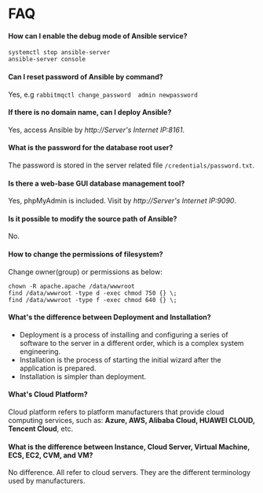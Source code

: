 # FAQ

#### How can I enable the debug mode of Ansible service?

```
systemctl stop ansible-server
ansible-server console
```

#### Can I reset password of Ansible by command?

Yes, e.g `rabbitmqctl change_password  admin newpassword`

#### If there is no domain name, can I deploy Ansible?

Yes, access Ansible by *http://Server's Internet IP:8161*.

#### What is the password for the database root user?

The password is stored in the server related file `/credentials/password.txt`.

#### Is there a web-base GUI database management tool?

Yes, phpMyAdmin is included. Visit by *http://Server's Internet IP:9090*.

#### Is it possible to modify the source path of Ansible?

No.

#### How to change the permissions of filesystem?

Change owner(group) or permissions as below:

```shell
chown -R apache.apache /data/wwwroot
find /data/wwwroot -type d -exec chmod 750 {} \;
find /data/wwwroot -type f -exec chmod 640 {} \;
```

#### What's the difference between Deployment and Installation?

- Deployment is a process of installing and configuring a series of software to the server in a different order, which is a complex system engineering.  
- Installation is the process of starting the initial wizard after the application is prepared.  
- Installation is simpler than deployment. 

#### What's Cloud Platform?

Cloud platform refers to platform manufacturers that provide cloud computing services, such as: **Azure, AWS, Alibaba Cloud, HUAWEI CLOUD, Tencent Cloud**, etc.

#### What is the difference between Instance, Cloud Server, Virtual Machine, ECS, EC2, CVM, and VM?

No difference. All refer to cloud servers. They are the different terminology used by manufacturers.
